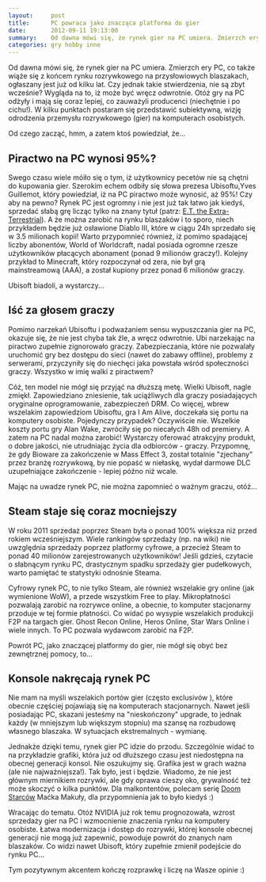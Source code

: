 ```yaml
---
layout:     post
title:      PC powraca jako znacząca platforma do gier
date:       2012-09-11 19:13:00
summary:    Od dawna mówi się, że rynek gier na PC umiera. Zmierzch ery PC, co także wiąże się z końcem rynku rozrywkowego na przysłowiowych blaszakach, ogłaszany jest już od kilku lat. Czy jednak takie stwierdzenia, nie są zbyt wcześnie? Wygląda na to, iż może być wręcz odwrotnie. Otóż gry na PC odżyły i mają się coraz lepiej, co zauważyli producenci (niechętnie i po cichu!). W kilku punktach postaram się pr...
categories: gry hobby inne
---
```




Od dawna mówi się, że rynek gier na PC umiera. Zmierzch ery PC, co także wiąże się z końcem rynku rozrywkowego na przysłowiowych blaszakach, ogłaszany jest już od kilku lat. Czy jednak takie stwierdzenia, nie są zbyt wcześnie? Wygląda na to, iż może być wręcz odwrotnie. Otóż gry na PC odżyły i mają się coraz lepiej, co zauważyli producenci (niechętnie i po cichu!). W kilku punktach postaram się przedstawić subiektywną, wizję odrodzenia przemysłu rozrywkowego (gier) na komputerach osobistych. 

Od czego zacząć, hmm, a zatem ktoś powiedział, że...


## Piractwo na PC wynosi 95%?

Swego czasu wiele móiło się o tym, iż użytkownicy pecetów nie są chętni do kupowania gier. Szerokim echem odbiły się słowa prezesa Ubisoftu,Yves Guillemot, który powiedział, iż na PC piractwo może wynosić, aż 95%! Czy aby na pewno? Rynek PC jest ogromny i nie jest już tak łatwo jak kiedyś, sprzedać słabą grę licząc tylko na znany tytuł (patrz: [E.T. the Extra-Terrestrial](http://en.wikipedia.org/wiki/E.T._the_Extra-Terrestrial_(video_game))). A że można zarobić na rynku blaszaków i to sporo, niech przykładem będzie już osławione Diablo III, które w ciągu 24h sprzedało się w 3.5 milionach kopii! Warto przypomnieć również, iż pomimo spadającej liczby abonentów, World of Worldcraft, nadal posiada ogromne rzesze użytkowników płacących abonament (ponad 9 milionów graczy!). Kolejny przykład to Minecraft, który rozpoczynał od zera, nie był grą mainstreamową (AAA), a został kupiony przez ponad 6 milionów graczy. 

Ubisoft biadoli, a wystarczy...


## Iść za głosem graczy

Pomimo narzekań Ubisoftu i podważaniem sensu wypuszczania gier na PC, okazuje się, że nie jest chyba tak źle, a wręcz odwrotnie. Ubi narzekając na piractwo zupełnie zignorowało graczy. Zabezpieczania, które nie pozwalały uruchomić gry bez dostępu do sieci (nawet do zabawy offline), problemy z serwerami, przyczyniły się do niechęci jaka powstała wśród społeczności graczy. Wszystko w imię walki z piractwem?

Cóż, ten model nie mógł się przyjąć na dłuższą metę. Wielki Ubisoft, nagle zmiękł. Zapowiedziano zniesienie, tak uciążliwych dla graczy posiadających oryginalne oprogramowanie, zabezpieczeń DRM. Co więcej, wbrew wszelakim zapowiedziom Ubisoftu, gra I Am Alive, doczekała się portu na komputery osobiste. Pojedynczy przypadek? Oczywiście nie. Wszelkie koszty portu gry Alan Wake, zwróciły się po niecałych 48h od premiery. A zatem na PC nadal można zarobić! Wystarczy oferować atrakcyjny produkt, o dobre jakości, nie utrudniając życia dla odbiorców - graczy. Przypomnę, że gdy Bioware za zakończenie w Mass Effect 3, został totalnie "zjechany" przez branżę rozrywkową, by nie popaść w niełaskę, wydał darmowe DLC uzupełniające zakończenie  - lepiej późno niż wcale. 

Mając na uwadze rynek PC, nie można zapomnieć o ważnym graczu, otóż...


## Steam staje się coraz mocniejszy

W roku 2011 sprzedaż poprzez Steam była o ponad 100% większa niż przed rokiem wcześniejszym. Wiele rankingów sprzedaży (np. na wiki) nie uwzględnia sprzedaży poprzez platformy cyfrowe, a przecież Steam to ponad 40 milionów zarejestrowanych użytkowników! Jeśli gdzieś, czytacie o słabnącym rynku PC, drastycznym spadku sprzedaży gier pudełkowych, warto pamiętać te statystyki odnośnie Steama. 

Cyfrowy rynek PC, to nie tylko Steam, ale również wszelakie gry online (jak wymienione WoW), a przede wszystkim Free to play. Mikropłatności pozwalają zarobić na rozrywce online, a obecnie, to komputer stacjonarny przoduje w tej formie płatności. Co widać po wysypie wszelakich produkcji F2P na targach gier. Ghost Recon Online, Heros Online, Star Wars Online i wiele innych. To PC pozwala wydawcom zarobić na F2P. 

Powrót PC, jako znaczącej platformy do gier, nie mógł się obyć bez zewnętrznej pomocy, to...


## Konsole nakręcają rynek PC

Nie mam na myśli wszelakich portów gier (często exclusivów ), które obecnie częściej pojawiają się na komputerach stacjonarnych. Nawet jeśli posiadając PC, skazani jesteśmy na "nieskończony" upgrade, to jednak każdy (w mniejszym lub większym stopniu) ma szansę na rozbudowę własnego blaszaka. W sytuacjach ekstremalnych - wymianę. 

Jednakże dzięki temu,  rynek gier PC idzie do przodu. Szczególnie widać to na przykładzie grafiki, która już od dłuższego czasu jest niedostępna na obecnej generacji konsol. Nie oszukujmy się. Grafika jest w grach ważna (ale nie najważniejsza!). Tak było, jest i będzie. Wiadomo, że nie jest głównym miernikiem rozrywki, ale gdy oprawa cieszy oko, grywalność też może skoczyć o kilka punktów. Dla malkontentów, polecam serię [Doom Starców](http://www.gaminator.tv/tag/video/doom-starc%C3%B3w) Maćka Makuły, dla przypomnienia jak to było kiedyś :) 

Wracając do tematu. Otóż NVIDIA już rok temu prognozowała, wzrost sprzedaży gier na PC i wzmocnienie znaczenia rynku na komputery osobiste. Łatwa modernizacja i dostęp do rozrywki, której konsole obecnej generacji nie mogą już zapewnić, powoduje powrót do znanych nam blaszaków. Co widzi nawet Ubisoft, który zupełnie zmienił podejście do rynku PC...

Tym pozytywnym akcentem kończę rozprawkę i liczę na Wasze opinie :)